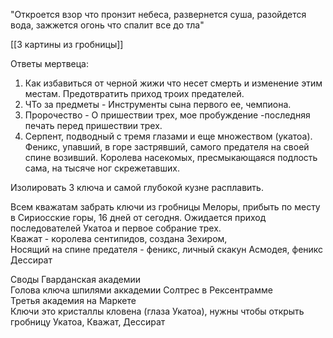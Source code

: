 "Откроется взор что пронзит небеса, развернется суша, разойдется вода, зажжется огонь что спалит все до тла"

[[3 картины из гробницы]]

  
Ответы мертвеца:
1. Как избавиться от черной жижи что несет смерть и изменение этим местам. Предотвратить приход троих предателей.
2. ЧТо за предметы - Инструменты сына первого ее, чемпиона.
3. Пророчество - О пришествии трех, мое пробуждение -последняя печать перед пришествии трех.
4. Серпент, подводный с тремя глазами и еще множеством (укатоа). Феникс, упавший, в горе застрявший, самого предателя на своей спине возивший. Королева насекомых, пресмыкающаяся подлость сама, на тысяче ног скрежетавших.

Изолировать 3 ключа и самой глубокой кузне расплавить.  
  
Всем кважатам забрать ключи из гробницы Мелоры, прибыть по месту в Сириосские горы, 16 дней от сегодня. Ожидается приход последователей Укатоа и первое собрание трех.  
Кважат - королева сентипидов, создана Зехиром,  
Носящий на спине предателя - феникс, личный скакун Асмодея, феникс Дессират  
  
Своды Гварданская академии  
Голова ключа шпилями аккадемии Солтрес в Рексентрамме  
Третья академия на Маркете  
Ключи это кристаллы кловена (глаза Укатоа), нужны чтобы открыть гробницу Укатоа, Кважат, Дессират